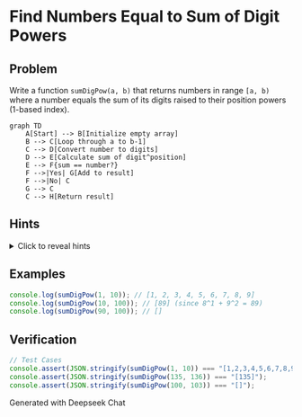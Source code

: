 # Find Numbers Equal to Sum of Digit Powers

## Problem

Write a function `sumDigPow(a, b)` that returns numbers in range `[a, b)` where a number equals the sum of its digits raised to their position powers (1-based index).

```mermaid
graph TD
    A[Start] --> B[Initialize empty array]
    B --> C[Loop through a to b-1]
    C --> D[Convert number to digits]
    D --> E[Calculate sum of digit^position]
    E --> F{sum == number?}
    F -->|Yes| G[Add to result]
    F -->|No| C
    G --> C
    C --> H[Return result]
```

## Hints

<details>
<summary>Click to reveal hints</summary>

1. **Number to Digits Conversion**:

   ```javascript
   const digits = num.toString().split("");
   ```

2. **Position Power Calculation**:

   ```javascript
   // For each digit at index i
   sum += Math.pow(digit, i + 1);
   ```

3. **Range Handling**:

   - Current implementation excludes `b` (uses `<` operator)
   - Change to `<=` for inclusive range

4. **Edge Cases**:
   - All single-digit numbers automatically qualify
   - Return empty array if no matches found
   </details>

## Examples

```javascript
console.log(sumDigPow(1, 10)); // [1, 2, 3, 4, 5, 6, 7, 8, 9]
console.log(sumDigPow(10, 100)); // [89] (since 8^1 + 9^2 = 89)
console.log(sumDigPow(90, 100)); // []
```

## Verification

```javascript
// Test Cases
console.assert(JSON.stringify(sumDigPow(1, 10)) === "[1,2,3,4,5,6,7,8,9]");
console.assert(JSON.stringify(sumDigPow(135, 136)) === "[135]");
console.assert(JSON.stringify(sumDigPow(100, 103)) === "[]");
```

Generated with Deepseek Chat
